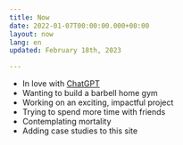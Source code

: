 ```yaml
---
title: Now
date: 2022-01-07T00:00:00.000+00:00
layout: now
lang: en
updated: February 18th, 2023

---
```

* In love with [ChatGPT](https://chat.openai.com/)
* Wanting to build a barbell home gym
* Working on an exciting, impactful project
* Trying to spend more time with friends
* Contemplating mortality
* Adding case studies to this site